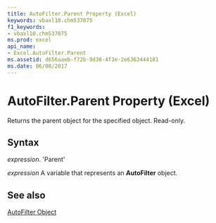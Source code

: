 ```yaml
---
title: AutoFilter.Parent Property (Excel)
keywords: vbaxl10.chm537075
f1_keywords:
- vbaxl10.chm537075
ms.prod: excel
api_name:
- Excel.AutoFilter.Parent
ms.assetid: d656aaeb-f72b-9d38-4f3e-2e6363444181
ms.date: 06/08/2017
---
```



# AutoFilter.Parent Property (Excel)

Returns the parent object for the specified object. Read-only.


## Syntax

 _expression_. 'Parent'

 _expression_ A variable that represents an **AutoFilter** object.


## See also


[AutoFilter Object](Excel.AutoFilter.md)

